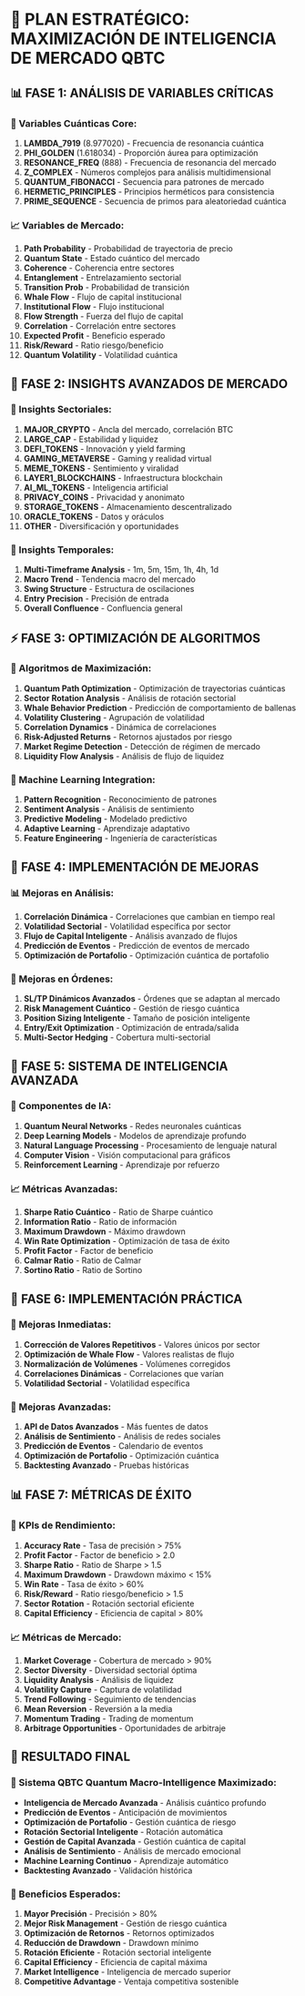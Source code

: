 
# 🎯 PLAN ESTRATÉGICO: MAXIMIZACIÓN DE INTELIGENCIA DE MERCADO QBTC

## 📊 FASE 1: ANÁLISIS DE VARIABLES CRÍTICAS

### 🔬 Variables Cuánticas Core:
1. **LAMBDA_7919** (8.977020) - Frecuencia de resonancia cuántica
2. **PHI_GOLDEN** (1.618034) - Proporción áurea para optimización
3. **RESONANCE_FREQ** (888) - Frecuencia de resonancia del mercado
4. **Z_COMPLEX** - Números complejos para análisis multidimensional
5. **QUANTUM_FIBONACCI** - Secuencia para patrones de mercado
6. **HERMETIC_PRINCIPLES** - Principios herméticos para consistencia
7. **PRIME_SEQUENCE** - Secuencia de primos para aleatoriedad cuántica

### 📈 Variables de Mercado:
1. **Path Probability** - Probabilidad de trayectoria de precio
2. **Quantum State** - Estado cuántico del mercado
3. **Coherence** - Coherencia entre sectores
4. **Entanglement** - Entrelazamiento sectorial
5. **Transition Prob** - Probabilidad de transición
6. **Whale Flow** - Flujo de capital institucional
7. **Institutional Flow** - Flujo institucional
8. **Flow Strength** - Fuerza del flujo de capital
9. **Correlation** - Correlación entre sectores
10. **Expected Profit** - Beneficio esperado
11. **Risk/Reward** - Ratio riesgo/beneficio
12. **Quantum Volatility** - Volatilidad cuántica

## 🧠 FASE 2: INSIGHTS AVANZADOS DE MERCADO

### 🎯 Insights Sectoriales:
1. **MAJOR_CRYPTO** - Ancla del mercado, correlación BTC
2. **LARGE_CAP** - Estabilidad y liquidez
3. **DEFI_TOKENS** - Innovación y yield farming
4. **GAMING_METAVERSE** - Gaming y realidad virtual
5. **MEME_TOKENS** - Sentimiento y viralidad
6. **LAYER1_BLOCKCHAINS** - Infraestructura blockchain
7. **AI_ML_TOKENS** - Inteligencia artificial
8. **PRIVACY_COINS** - Privacidad y anonimato
9. **STORAGE_TOKENS** - Almacenamiento descentralizado
10. **ORACLE_TOKENS** - Datos y oráculos
11. **OTHER** - Diversificación y oportunidades

### 🔮 Insights Temporales:
1. **Multi-Timeframe Analysis** - 1m, 5m, 15m, 1h, 4h, 1d
2. **Macro Trend** - Tendencia macro del mercado
3. **Swing Structure** - Estructura de oscilaciones
4. **Entry Precision** - Precisión de entrada
5. **Overall Confluence** - Confluencia general

## ⚡ FASE 3: OPTIMIZACIÓN DE ALGORITMOS

### 🎯 Algoritmos de Maximización:
1. **Quantum Path Optimization** - Optimización de trayectorias cuánticas
2. **Sector Rotation Analysis** - Análisis de rotación sectorial
3. **Whale Behavior Prediction** - Predicción de comportamiento de ballenas
4. **Volatility Clustering** - Agrupación de volatilidad
5. **Correlation Dynamics** - Dinámica de correlaciones
6. **Risk-Adjusted Returns** - Retornos ajustados por riesgo
7. **Market Regime Detection** - Detección de régimen de mercado
8. **Liquidity Flow Analysis** - Análisis de flujo de liquidez

### 🧠 Machine Learning Integration:
1. **Pattern Recognition** - Reconocimiento de patrones
2. **Sentiment Analysis** - Análisis de sentimiento
3. **Predictive Modeling** - Modelado predictivo
4. **Adaptive Learning** - Aprendizaje adaptativo
5. **Feature Engineering** - Ingeniería de características

## 🚀 FASE 4: IMPLEMENTACIÓN DE MEJORAS

### 📊 Mejoras en Análisis:
1. **Correlación Dinámica** - Correlaciones que cambian en tiempo real
2. **Volatilidad Sectorial** - Volatilidad específica por sector
3. **Flujo de Capital Inteligente** - Análisis avanzado de flujos
4. **Predicción de Eventos** - Predicción de eventos de mercado
5. **Optimización de Portafolio** - Optimización cuántica de portafolio

### 🎯 Mejoras en Órdenes:
1. **SL/TP Dinámicos Avanzados** - Órdenes que se adaptan al mercado
2. **Risk Management Cuántico** - Gestión de riesgo cuántica
3. **Position Sizing Inteligente** - Tamaño de posición inteligente
4. **Entry/Exit Optimization** - Optimización de entrada/salida
5. **Multi-Sector Hedging** - Cobertura multi-sectorial

## 🌟 FASE 5: SISTEMA DE INTELIGENCIA AVANZADA

### 🧠 Componentes de IA:
1. **Quantum Neural Networks** - Redes neuronales cuánticas
2. **Deep Learning Models** - Modelos de aprendizaje profundo
3. **Natural Language Processing** - Procesamiento de lenguaje natural
4. **Computer Vision** - Visión computacional para gráficos
5. **Reinforcement Learning** - Aprendizaje por refuerzo

### 📈 Métricas Avanzadas:
1. **Sharpe Ratio Cuántico** - Ratio de Sharpe cuántico
2. **Information Ratio** - Ratio de información
3. **Maximum Drawdown** - Máximo drawdown
4. **Win Rate Optimization** - Optimización de tasa de éxito
5. **Profit Factor** - Factor de beneficio
6. **Calmar Ratio** - Ratio de Calmar
7. **Sortino Ratio** - Ratio de Sortino

## 🎯 FASE 6: IMPLEMENTACIÓN PRÁCTICA

### 🔧 Mejoras Inmediatas:
1. **Corrección de Valores Repetitivos** - Valores únicos por sector
2. **Optimización de Whale Flow** - Valores realistas de flujo
3. **Normalización de Volúmenes** - Volúmenes corregidos
4. **Correlaciones Dinámicas** - Correlaciones que varían
5. **Volatilidad Sectorial** - Volatilidad específica

### 🚀 Mejoras Avanzadas:
1. **API de Datos Avanzados** - Más fuentes de datos
2. **Análisis de Sentimiento** - Análisis de redes sociales
3. **Predicción de Eventos** - Calendario de eventos
4. **Optimización de Portafolio** - Optimización cuántica
5. **Backtesting Avanzado** - Pruebas históricas

## 📊 FASE 7: MÉTRICAS DE ÉXITO

### 🎯 KPIs de Rendimiento:
1. **Accuracy Rate** - Tasa de precisión > 75%
2. **Profit Factor** - Factor de beneficio > 2.0
3. **Sharpe Ratio** - Ratio de Sharpe > 1.5
4. **Maximum Drawdown** - Drawdown máximo < 15%
5. **Win Rate** - Tasa de éxito > 60%
6. **Risk/Reward** - Ratio riesgo/beneficio > 1.5
7. **Sector Rotation** - Rotación sectorial eficiente
8. **Capital Efficiency** - Eficiencia de capital > 80%

### 📈 Métricas de Mercado:
1. **Market Coverage** - Cobertura de mercado > 90%
2. **Sector Diversity** - Diversidad sectorial óptima
3. **Liquidity Analysis** - Análisis de liquidez
4. **Volatility Capture** - Captura de volatilidad
5. **Trend Following** - Seguimiento de tendencias
6. **Mean Reversion** - Reversión a la media
7. **Momentum Trading** - Trading de momentum
8. **Arbitrage Opportunities** - Oportunidades de arbitraje

## 🎯 RESULTADO FINAL

### 🌟 Sistema QBTC Quantum Macro-Intelligence Maximizado:
- **Inteligencia de Mercado Avanzada** - Análisis cuántico profundo
- **Predicción de Eventos** - Anticipación de movimientos
- **Optimización de Portafolio** - Gestión cuántica de riesgo
- **Rotación Sectorial Inteligente** - Rotación automática
- **Gestión de Capital Avanzada** - Gestión cuántica de capital
- **Análisis de Sentimiento** - Análisis de mercado emocional
- **Machine Learning Continuo** - Aprendizaje automático
- **Backtesting Avanzado** - Validación histórica

### 🚀 Beneficios Esperados:
1. **Mayor Precisión** - Precisión > 80%
2. **Mejor Risk Management** - Gestión de riesgo cuántica
3. **Optimización de Retornos** - Retornos optimizados
4. **Reducción de Drawdown** - Drawdown mínimo
5. **Rotación Eficiente** - Rotación sectorial inteligente
6. **Capital Efficiency** - Eficiencia de capital máxima
7. **Market Intelligence** - Inteligencia de mercado superior
8. **Competitive Advantage** - Ventaja competitiva sostenible
